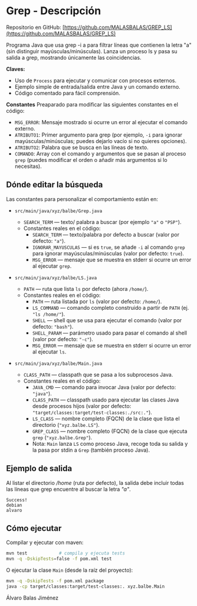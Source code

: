 
# Grep - Descripción

Repositorio en GitHub: [https://github.com/MALASBALAS/GREP_LS](https://github.com/MALASBALAS/GREP_LS)

Programa Java que usa grep -i a para filtrar líneas que contienen la letra "a" (sin distinguir mayúsculas/minúsculas).
Lanza un proceso ls y pasa su salida a grep, mostrando únicamente las coincidencias.

**Claves:**

- Uso de `Process` para ejecutar y comunicar con procesos externos.
- Ejemplo simple de entrada/salida entre Java y un comando externo.
- Código comentado para fácil comprensión.

**Constantes**
Preaparado para modificar las siguientes constantes en el código:

- `MSG_ERROR`: Mensaje mostrado si ocurre un error al ejecutar el comando externo.
- `ATRIBUTO1`: Primer argumento para grep (por ejemplo, `-i` para ignorar mayúsculas/minúsculas; puedes dejarlo vacío si no quieres opciones).
- `ATRIBUTO2`: Palabra que se busca en las líneas de texto.
- `COMANDO`: Array con el comando y argumentos que se pasan al proceso `grep` (puedes modificar el orden o añadir más argumentos si lo necesitas).

## Dónde editar la búsqueda

Las constantes para personalizar el comportamiento están en:

- `src/main/java/xyz/balbe/Grep.java`
  - `SEARCH_TERM` — texto/ palabra a buscar (por ejemplo `"a"` o `"PSP"`).
  - Constantes reales en el código:
    - `SEARCH_TERM` — texto/palabra por defecto a buscar (valor por defecto: `"a"`).
    - `IGNORAR_MAYUSCULAS` — si es `true`, se añade `-i` al comando `grep` para ignorar mayúsculas/minúsculas (valor por defecto: `true`).
    - `MSG_ERROR` — mensaje que se muestra en stderr si ocurre un error al ejecutar `grep`.

- `src/main/java/xyz/balbe/LS.java`
  - `PATH` — ruta que lista `ls` por defecto (ahora `/home/`).
  - Constantes reales en el código:
    - `PATH` — ruta listada por `ls` (valor por defecto: `/home/`).
    - `LS_COMMAND` — comando completo construido a partir de `PATH` (ej. `"ls /home/"`).
    - `SHELL` — shell que se usa para ejecutar el comando (valor por defecto: `"bash"`).
    - `SHELL_PARAM` — parámetro usado para pasar el comando al shell (valor por defecto: `"-c"`).
    - `MSG_ERROR` — mensaje que se muestra en stderr si ocurre un error al ejecutar `ls`.

- `src/main/java/xyz/balbe/Main.java`
  - `CLASS_PATH` — classpath que se pasa a los subprocesos Java.
  - Constantes reales en el código:
    - `JAVA_CMD` — comando para invocar Java (valor por defecto: `"java"`).
    - `CLASS_PATH` — classpath usado para ejecutar las clases Java desde procesos hijos (valor por defecto: `"target/classes:target/test-classes:./src:."`).
    - `LS_CLASS` — nombre completo (FQCN) de la clase que lista el directorio (`"xyz.balbe.LS"`).
    - `GREP_CLASS` — nombre completo (FQCN) de la clase que ejecuta `grep` (`"xyz.balbe.Grep"`).
    - Nota: `Main` lanza `LS` como proceso Java, recoge toda su salida y la pasa por stdin a `Grep` (también proceso Java).

## Ejemplo de salida

Al listar el directorio */home* (ruta por defecto), la salida debe incluir todas las líneas que grep encuentre al buscar la letra *"a"*.

```text
Success!
debian
alvaro
```

## Cómo ejecutar

Compilar y ejecutar con maven:

```bash
mvn test            # compila y ejecuta tests
mvn -q -DskipTests=false -f pom.xml test
```

O ejecutar la clase `Main` (desde la raíz del proyecto):

```bash
mvn -q -DskipTests -f pom.xml package
java -cp target/classes:target/test-classes:. xyz.balbe.Main
```

Álvaro Balas Jiménez
